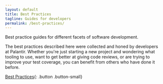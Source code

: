 ```yaml
---
layout: default
title: Best Practices
tagline: Guides for developers
permalink: /best-practices/
---
```


Best practice guides for different facets of software development.

The best practices described here were collected and honed by developers at
Palantir. Whether you're just starting a new project and wondering what tooling
to use, want to get better at giving code reviews, or are trying to improve your
test coverage, you can benefit from others who have done it before.

[Best Practices](https://github.com/palantir-baseline/best-practices){: .button .button-small}